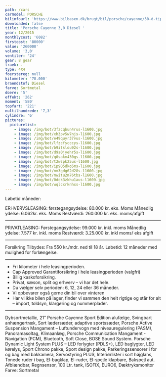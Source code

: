 ```yaml
---
path: /cars
carmodel: PORSCHE
bilinfourl: 'https://www.bilbasen.dk/brugt/bil/porsche/cayenne/30-d-tiptr-5d/4174718'
downloaded: false
title: 'Porsche Cayenne 3,0 Diesel '
year: 12/2015
monthlycost: '6082'
firstcost: '80000'
value: '260000'
volume: '3,0'
ventiler: '24'
gear: 8 gear
traek: .
type: 4X4
foerstereg: null
kilometer: '78.000'
braendstof: Diesel
farve: Sortmetal
doere: '5'
effekt: '262'
moment: '580'
topfart: '221'
nultilhundrede: '7,3'
cylindre: '6'
pictures:
  picturelist:
    - image: /img/bot/3fzcqbun4rus-l1600.jpg
    - image: /img/bot/xh3pv5w7njs-l1600.jpg
    - image: /img/bot/e49quyr37vus-l1600.jpg
    - image: /img/bot/lfzcfscccys-l1600.jpg
    - image: /img/bot/b9itslou92s-l1600.jpg
    - image: /img/bot/d9s0jyehr5s-l1600.jpg
    - image: /img/bot/q0sakm430gs-l1600.jpg
    - image: /img/bot/t2wzpk25us-l1600.jpg
    - image: /img/bot/ip905dko5ms-l1600.jpg
    - image: /img/bot/mm3gdg62d28s-l1600.jpg
    - image: /img/bot/mwitu2m76tbs-l1600.jpg
    - image: /img/bot/0dck3zkhu1aus-l1600.jpg
    - image: /img/bot/wqlcxrknhxs-l1600.jpg
---
```

Løbetid måneder:

ERHVERVSLEASING:
førstegangsydelse: 80.000 kr. eks. Moms 
Månedlig ydelse: 6.062kr. eks. Moms
Restværdi: 260.000 kr. eks. moms/afgift
_________________________________________

PRIVATLEASING:
Førstegangsydelse: 99.000 kr. inkl. moms
Månedlig ydelse: 7.577 kr. inkl. moms
Restværdi: 3.25.000 kr. inkl moms/ eks afgift
_________________________________________

Forsikring Tilbydes:
Fra 550 kr./mdr. ned til 18 år. 
Løbetid: 12 måneder med mulighed for forlængelse.
_________________________________________

* Fri kilometer i hele leasingperioden.
* Cap Approved Garantiforsikring i hele leasingperioden (valgfri)
* Billig kaskoforsikring.
* Privat, sæson, split og erhverv – vi har det hele.
* Du vælger selv perioden: 6, 12, 24 eller 36 måneder.
* Vi opbevarer også gerne din bil over vinteren
* Har vi ikke bilen på lager, finder vi sammen den helt rigtige og står for alt – import, toldsyn, klargøring og nummerplader. 
________________________________________
Dybsortmetallic, 21” Porsche Cayenne Sport Edition alufælge, Svingbart anhængertræk, Sort lædersæder, adaptive sportssæder, Porsche Active Suspension Mangament – Luftundervogn med niveauregulering (PASM), Panoramasoltag, Klimaanlæg, Porsche Communication Mangament -Navigation (PCM), Bluetooth, Soft Close, BOSE Sound System. Porsche Dynamic Light System PLUS – LED forlygter (PDLS+), LED baglygter, LED kørelys, Sport Chrono pakke, Sport design pakke, Parkeringssensorer i for og bag med bakkamera, Servostyring PLUS, Interiørlister i sort højglans, Tonede ruder i bag, El-bagklap, El-ruder, El-spejle klapbare, Bakspejl aut. Afblændbar, Regnsensor, 100 Ltr. tank, ISOFIX, EURO6, Dæktryksmonitor
Farve: Sortmetal
